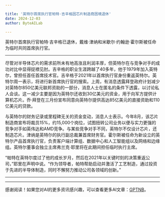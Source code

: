 ```yaml
---

title: '英特尔首席执行官帕特·吉辛格因芯片制造商困境退休'
date: 2024-12-03
author: ByteAILab

---
```


英特尔首席执行官帕特·吉辛格已退休，戴维·津纳和米歇尔·约翰逊·霍尔斯被任命为临时共同首席执行官。

---
尽管对半导体芯片的需求前所未有地高涨且利润丰厚，但英特尔在与竞争对手的成功对比中显得捉襟见肘。吉辛格的职业生涯跨越了40多年，他于1979年加入英特尔，曾担任首任首席技术官。吉辛格于2021年以首席执行官身份重返英特尔。英特尔周一表示，将进行新首席执行官的搜索。上周，有消息透露拜登政府计划减少对英特尔850亿美元联邦资助的一部分，消息人士在匿名的条件下透露，以讨论私人会谈。这一减少主要是因为英特尔还收到30亿美元的资金，用于向军方提供计算机芯片。乔·拜登在三月份宣布同意向英特尔提供高达85亿美元的直接资助和110亿美元的贷款。

与英特尔的财务记录或里程碑无关的资金变动，消息人士表示。今年8月，该芯片制造商宣布将裁员15%，约15,000个岗位，试图扭转公司业务以便与实力更强的竞争对手如英伟达和AMD竞争。与某些竞争对手不同，英特尔不仅设计芯片，还制造芯片。津纳是英特尔的执行副总裁兼首席财务官。霍尔斯被任命为新设立的英特尔产品首席执行官，负责客户端计算组、数据中心和人工智能组以及网络和边缘组。英特尔董事会独立主席弗兰克·耶里将在此期间担任临时执行主席。

“帕特在英特尔度过了他的成长岁月，然后在2021年以关键时刻的决策重返公司，”耶里在声明中说。“作为领导者，帕特帮助启动并激活了工艺制造，通过投资于先进的半导体制造，同时不懈努力推动公司各领域的创新。”

---
---
感谢阅读！如果您对AI的更多资讯感兴趣，可以查看更多AI文章：[GPTNB](https://gptnb.com)。
